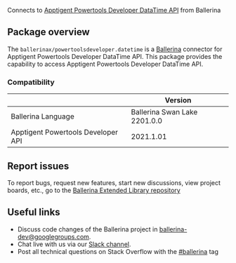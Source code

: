 Connects to [Apptigent Powertools Developer DataTime API](https://portal.apptigent.com/node/612) from Ballerina

## Package overview
The `ballerinax/powertoolsdeveloper.datetime` is a [Ballerina](https://ballerina.io/) connector for Apptigent Powertools Developer DataTime API.
This package provides the capability to access Apptigent Powertools Developer DataTime API.

### Compatibility
|                                     | Version                         |
|-------------------------------------|---------------------------------|
| Ballerina Language                  | Ballerina Swan Lake 2201.0.0      | 
| Apptigent Powertools Developer API  | 2021.1.01                       |

## Report issues
To report bugs, request new features, start new discussions, view project boards, etc., go to the [Ballerina Extended Library repository](https://github.com/ballerina-platform/ballerina-extended-library)

## Useful links
- Discuss code changes of the Ballerina project in [ballerina-dev@googlegroups.com](mailto:ballerina-dev@googlegroups.com).
- Chat live with us via our [Slack channel](https://ballerina.io/community/slack/).
- Post all technical questions on Stack Overflow with the [#ballerina](https://stackoverflow.com/questions/tagged/ballerina) tag
